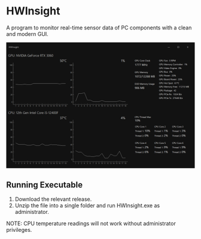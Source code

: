 # HWInsight

A program to monitor real-time sensor data of PC components with a clean and modern GUI.  

![](https://github.com/archiebhl/hwinsight/blob/master/gui.png?raw=true)

## Running Executable
1. Download the relevant release.
2. Unzip the file into a single folder and run HWInsight.exe as administrator.

NOTE: CPU temperature readings will not work without administrator privileges.


